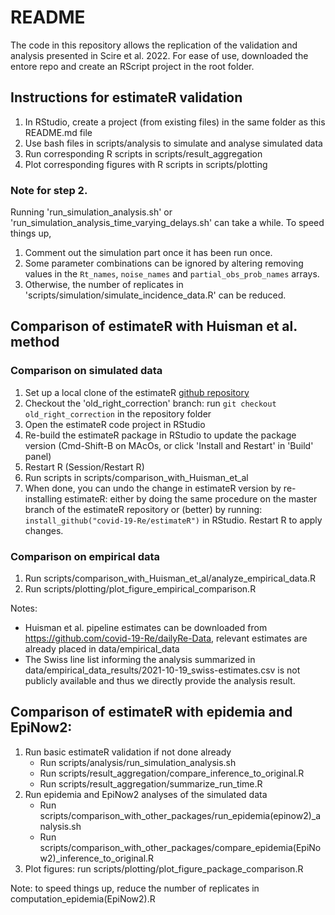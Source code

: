# README

The code in this repository allows the replication of the validation and analysis presented in Scire et al. 2022.
For ease of use, downloaded the entore repo and create an RScript project in the root folder.

## Instructions for estimateR validation

1. In RStudio, create a project (from existing files) in the same folder as this README.md file
2. Use bash files in scripts/analysis to simulate and analyse simulated data
3. Run corresponding R scripts in scripts/result_aggregation
4. Plot corresponding figures with R scripts in scripts/plotting

### Note for step 2.
Running 'run_simulation_analysis.sh' or 'run_simulation_analysis_time_varying_delays.sh'
can take a while. To speed things up,
1. Comment out the simulation part once it has been run once.
2. Some parameter combinations can be ignored by altering removing values in
    the `Rt_names`, `noise_names` and `partial_obs_prob_names` arrays.
3. Otherwise, the number of replicates in 'scripts/simulation/simulate_incidence_data.R'
can be reduced.


## Comparison of estimateR with Huisman et al. method

### Comparison on simulated data
1. Set up a local clone of the estimateR [github repository](https://github.com/covid-19-Re/estimateR)
2. Checkout the 'old_right_correction' branch: run `git checkout old_right_correction` in the repository folder
3. Open the estimateR code project in RStudio
4. Re-build the estimateR package in RStudio to update the package version
   (Cmd-Shift-B on MAcOs, or click 'Install and Restart' in 'Build' panel)
5. Restart R (Session/Restart R)
6. Run scripts in scripts/comparison_with_Huisman_et_al
7. When done, you can undo the change in estimateR version by re-installing estimateR:
    either by doing the same procedure on the master branch of the estimateR repository
    or (better) by running: `install_github("covid-19-Re/estimateR")` in RStudio.
    Restart R to apply changes.

### Comparison on empirical data
1. Run scripts/comparison_with_Huisman_et_al/analyze_empirical_data.R
2. Run scripts/plotting/plot_figure_empirical_comparison.R

Notes:
  - Huisman et al. pipeline estimates can be downloaded from https://github.com/covid-19-Re/dailyRe-Data,
  relevant estimates are already placed in data/empirical_data
  - The Swiss line list informing the analysis summarized in
data/empirical_data_results/2021-10-19_swiss-estimates.csv is not publicly available
and thus we directly provide the analysis result.

## Comparison of estimateR with epidemia and EpiNow2:
1. Run basic estimateR validation if not done already
    - Run scripts/analysis/run_simulation_analysis.sh
    - Run scripts/result_aggregation/compare_inference_to_original.R
    - Run scripts/result_aggregation/summarize_run_time.R
2. Run epidemia and EpiNow2 analyses of the simulated data
    - Run scripts/comparison_with_other_packages/run_epidemia(epinow2)_analysis.sh
    - Run scripts/comparison_with_other_packages/compare_epidemia(EpiNow2)_inference_to_original.R
3. Plot figures: run scripts/plotting/plot_figure_package_comparison.R

Note: to speed things up, reduce the number of replicates in computation_epidemia(EpiNow2).R
